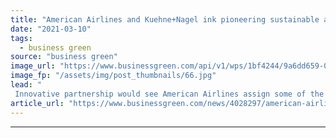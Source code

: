 ```yaml
---
title: "American Airlines and Kuehne+Nagel ink pioneering sustainable aviation fuel agreement"
date: "2021-03-10"
tags: 
  - business green
source: "business green"
image_url: "https://www.businessgreen.com/api/v1/wps/1bf4244/9a6dd659-0f82-4b40-a417-9ff72bac98ac/2/plane-wing-185x114.jpg"
image_fp: "/assets/img/post_thumbnails/66.jpg"
lead: "
 Innovative partnership would see American Airlines assign some of the emissions savings from its use of green fuels to the cargo giant ..."
article_url: "https://www.businessgreen.com/news/4028297/american-airlines-kuehne-nagel-ink-pioneering-sustainable-aviation-fuel-agreement"
---
```


---
